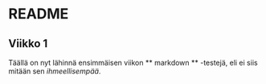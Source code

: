 #  README 

##  Viikko 1 

Täällä on nyt lähinnä ensimmäisen viikon ** markdown ** -testejä, 
eli ei siis mitään sen _ihmeellisempää_.
